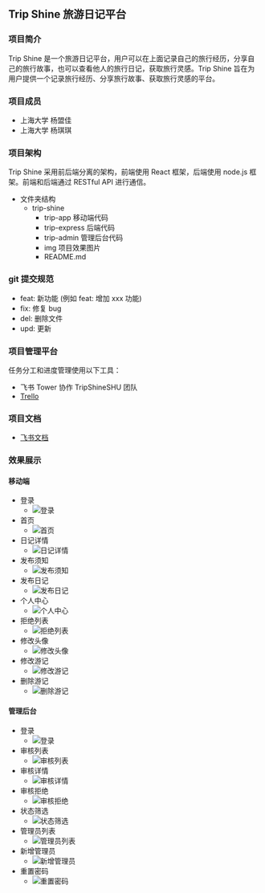 ## Trip Shine 旅游日记平台

### 项目简介

Trip Shine 是一个旅游日记平台，用户可以在上面记录自己的旅行经历，分享自己的旅行故事，也可以查看他人的旅行日记，获取旅行灵感。Trip Shine 旨在为用户提供一个记录旅行经历、分享旅行故事、获取旅行灵感的平台。

### 项目成员

- 上海大学 杨盟佳
- 上海大学 杨琪琪

### 项目架构

Trip Shine 采用前后端分离的架构，前端使用 React 框架，后端使用 node.js 框架。前端和后端通过 RESTful API 进行通信。

- 文件夹结构
  - trip-shine
    - trip-app 移动端代码
    - trip-express 后端代码
    - trip-admin 管理后台代码
    - img 项目效果图片
    - README.md

### git 提交规范

- feat: 新功能 (例如 feat: 增加 xxx 功能)
- fix: 修复 bug
- del: 删除文件
- upd: 更新

### 项目管理平台

任务分工和进度管理使用以下工具：

- 飞书 Tower 协作 TripShineSHU 团队
- [Trello](https://trello.com/b/WmLRRX9r/tripshine)

### 项目文档

- [飞书文档](https://p43qtapt2g.feishu.cn/docx/LhDfdR9MYoHkZExXIKycdds9nBc)

### 效果展示

#### 移动端

- 登录
  - ![登录](./img/app/app-login-full.png)
- 首页
  - ![首页](./img/app/app-home.png)
- 日记详情
  - ![日记详情](./img/app/app-detail.png)
- 发布须知
  - ![发布须知](./img/app/app-publish-pop.png)
- 发布日记
  - ![发布日记](./img/app/app-publish.png)
- 个人中心
  - ![个人中心](./img/app/app-user.png)
- 拒绝列表
  - ![拒绝列表](./img/app/app-user-reject.png)
- 修改头像
  - ![修改头像](./img/app/app-avatar-upload.png)
- 修改游记
  - ![修改游记](./img/app/app-edit.png)
- 删除游记
  - ![删除游记](./img/app/app-trip-delete.png)

#### 管理后台

- 登录
  - ![登录](./img/admin/admin-login.png)
- 审核列表
  - ![审核列表](./img/admin/admin-trip.png)
- 审核详情
  - ![审核详情](./img/admin/admin-trip-detail.png)
- 审核拒绝
  - ![审核拒绝](./img/admin/admin-trip-reject.png)
- 状态筛选
  - ![状态筛选](./img/admin/admin-trip-status.png)
- 管理员列表
  - ![管理员列表](./img/admin/admin-admin.png)
- 新增管理员
  - ![新增管理员](./img/admin/admin-admin-add.png)
- 重置密码
  - ![重置密码](./img/admin/admin-admin-reset.png)
